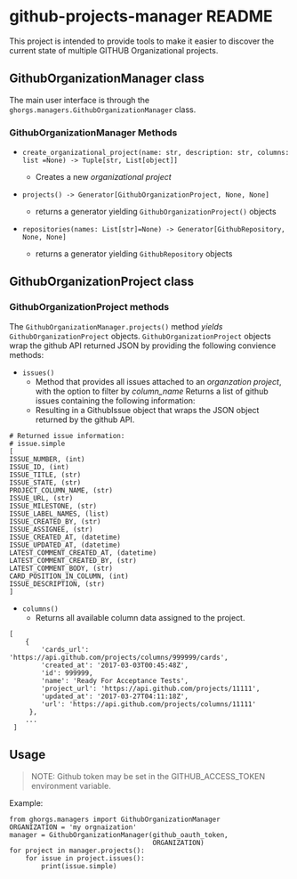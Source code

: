 # github-projects-manager README

This project is intended to provide tools to make it easier to discover the current state of multiple GITHUB Organizational projects.


## GithubOrganizationManager class

The main user interface is through the `ghorgs.managers.GithubOrganizationManager` class.

### GithubOrganizationManager Methods

- `create_organizational_project(name: str, description: str, columns: list =None) -> Tuple[str, List[object]]`
    - Creates a new *organizational project*

- `projects() -> Generator[GithubOrganizationProject, None, None]`
    - returns a generator yielding `GithubOrganizationProject()` objects

- `repositories(names: List[str]=None) -> Generator[GithubRepository, None, None]`
    - returns a generator yielding `GithubRepository` objects


## GithubOrganizationProject class

### GithubOrganizationProject methods

The `GithubOrganizationManager.projects()` method *yields* `GithubOrganizationProject` objects.
`GithubOrganizationProject` objects wrap the github API returned JSON by providing the following convience methods:

- `issues()`
    - Method that provides all issues attached to an *organzation project*, with the option to filter by *column_name*
        Returns a list of github issues containing the following information:
    - Resulting in a GithubIssue object that wraps the JSON object returned by the github API.

```
# Returned issue information:
# issue.simple
[
ISSUE_NUMBER, (int)
ISSUE_ID, (int)
ISSUE_TITLE, (str)
ISSUE_STATE, (str)
PROJECT_COLUMN_NAME, (str)
ISSUE_URL, (str)
ISSUE_MILESTONE, (str)
ISSUE_LABEL_NAMES, (list)
ISSUE_CREATED_BY, (str)
ISSUE_ASSIGNEE, (str)
ISSUE_CREATED_AT, (datetime)
ISSUE_UPDATED_AT, (datetime)
LATEST_COMMENT_CREATED_AT, (datetime)
LATEST_COMMENT_CREATED_BY, (str)
LATEST_COMMENT_BODY, (str)
CARD_POSITION_IN_COLUMN, (int)
ISSUE_DESCRIPTION, (str)
]
```

- `columns()`
    - Returns all available column data assigned to the project.

```
[
    {
        'cards_url': 'https://api.github.com/projects/columns/999999/cards',
        'created_at': '2017-03-03T00:45:48Z',
        'id': 999999,
        'name': 'Ready For Acceptance Tests',
        'project_url': 'https://api.github.com/projects/11111',
        'updated_at': '2017-03-27T04:11:18Z',
        'url': 'https://api.github.com/projects/columns/11111'
     },
    ...
 ]
```


## Usage

> NOTE: Github token may be set in the GITHUB_ACCESS_TOKEN environment variable.

Example:
```
from ghorgs.managers import GithubOrganizationManager
ORGANIZATION = 'my orgnaization'
manager = GithubOrganizationManager(github_oauth_token,
                                    ORGANIZATION)
for project in manager.projects():
    for issue in project.issues():
        print(issue.simple)
```

